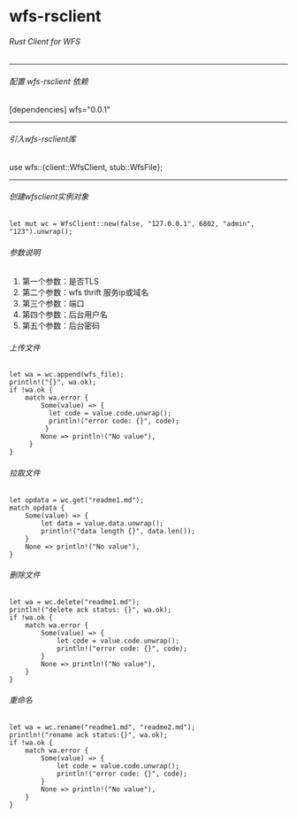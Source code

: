 # wfs-rsclient

###### Rust Client for WFS

------------

###### 配置 wfs-rsclient 依赖

[dependencies]
wfs="0.0.1"

------------


###### 引入wfs-rsclient库

use wfs::{client::WfsClient, stub::WfsFile};

------------

###### 创建wfsclient实例对象

	let mut wc = WfsClient::new(false, "127.0.0.1", 6802, "admin", "123").unwrap();

###### 参数说明

1. 第一个参数：是否TLS
2. 第二个参数：wfs thrift 服务ip或域名
3. 第三个参数：端口
4. 第四个参数：后台用户名
5. 第五个参数：后台密码

###### 上传文件

    let wa = wc.append(wfs_file);
    println!("{}", wa.ok);
    if !wa.ok {
        match wa.error {
            Some(value) => {
              let code = value.code.unwrap();
              println!("error code: {}", code);
             }
            None => println!("No value"),
         }
    }

###### 拉取文件

    let opdata = wc.get("readme1.md");
    match opdata {
        Some(value) => {
            let data = value.data.unwrap();
            println!("data length {}", data.len());
        }
        None => println!("No value"),
    }

###### 删除文件

    let wa = wc.delete("readme1.md");
    println!("delete ack status: {}", wa.ok);
    if !wa.ok {
        match wa.error {
            Some(value) => {
                let code = value.code.unwrap();
                println!("error code: {}", code);
            }
            None => println!("No value"),
        }
    }

###### 重命名

    let wa = wc.rename("readme1.md", "readme2.md");
    println!("rename ack status:{}", wa.ok);
    if !wa.ok {
        match wa.error {
            Some(value) => {
                let code = value.code.unwrap();
                println!("error code: {}", code);
            }
            None => println!("No value"),
        }
    }
